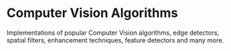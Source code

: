 # Computer Vision Algorithms
Implementations of popular Computer Vision algorithms, edge detectors, spatial filters, enhancement techniques, feature detectors and many more.
